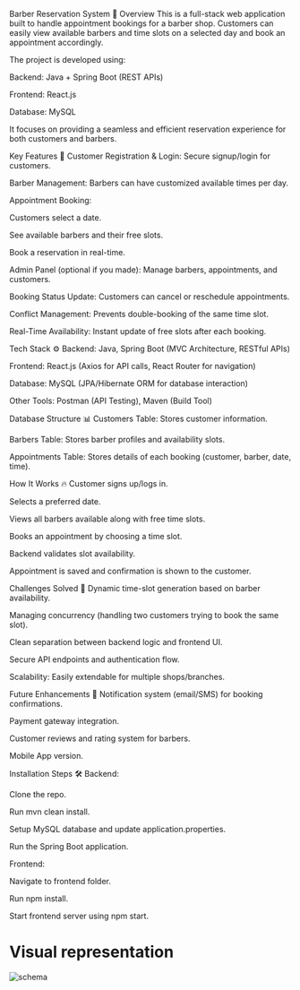 Barber Reservation System 💈
Overview
This is a full-stack web application built to handle appointment bookings for a barber shop. Customers can easily view available barbers and time slots on a selected day and book an appointment accordingly.

The project is developed using:

Backend: Java + Spring Boot (REST APIs)

Frontend: React.js

Database: MySQL

It focuses on providing a seamless and efficient reservation experience for both customers and barbers.

Key Features 🚀
Customer Registration & Login: Secure signup/login for customers.

Barber Management: Barbers can have customized available times per day.

Appointment Booking:

Customers select a date.

See available barbers and their free slots.

Book a reservation in real-time.

Admin Panel (optional if you made): Manage barbers, appointments, and customers.

Booking Status Update: Customers can cancel or reschedule appointments.

Conflict Management: Prevents double-booking of the same time slot.

Real-Time Availability: Instant update of free slots after each booking.

Tech Stack ⚙️
Backend: Java, Spring Boot (MVC Architecture, RESTful APIs)

Frontend: React.js (Axios for API calls, React Router for navigation)

Database: MySQL (JPA/Hibernate ORM for database interaction)

Other Tools: Postman (API Testing), Maven (Build Tool)

Database Structure 📊
Customers Table: Stores customer information.

Barbers Table: Stores barber profiles and availability slots.

Appointments Table: Stores details of each booking (customer, barber, date, time).

How It Works 🔥
Customer signs up/logs in.

Selects a preferred date.

Views all barbers available along with free time slots.

Books an appointment by choosing a time slot.

Backend validates slot availability.

Appointment is saved and confirmation is shown to the customer.

Challenges Solved 🧠
Dynamic time-slot generation based on barber availability.

Managing concurrency (handling two customers trying to book the same slot).

Clean separation between backend logic and frontend UI.

Secure API endpoints and authentication flow.

Scalability: Easily extendable for multiple shops/branches.

Future Enhancements 🔮
Notification system (email/SMS) for booking confirmations.

Payment gateway integration.

Customer reviews and rating system for barbers.

Mobile App version.

Installation Steps 🛠️
Backend:

Clone the repo.

Run mvn clean install.

Setup MySQL database and update application.properties.

Run the Spring Boot application.

Frontend:

Navigate to frontend folder.

Run npm install.

Start frontend server using npm start.

# Visual representation

![schema](https://github.com/ramezcode1/salonBookingSystem/assets/135148978/41b56a90-8bc9-4d1d-b9f6-9c95729feedc)
